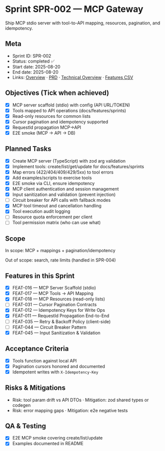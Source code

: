 # Sprint SPR-002 — MCP Gateway

Ship MCP stdio server with tool-to-API mapping, resources, pagination, and idempotency.

## Meta
- Sprint ID: SPR-002
- Status: completed ✅
- Start date: 2025-08-20
- End date: 2025-08-20
- Links: [Overview](./overview.md) · [PRD](../../planning/prd.md) · [Technical Overview](../../planning/technical-overview.md) · [Features CSV](../features.csv)

## Objectives (Tick when achieved)
- [x] MCP server scaffold (stdio) with config (API URL/TOKEN)
- [x] Tools mapped to API operations (docs/features/sprints)
- [x] Read-only resources for common lists
- [x] Cursor pagination and idempotency supported
- [x] RequestId propagation MCP→API
- [x] E2E smoke (MCP -> API -> DB)

## Planned Tasks
- [x] Create MCP server (TypeScript) with zod arg validation
- [x] Implement tools: create/list/get/update for docs/features/sprints
- [x] Map errors (422/404/409/429/5xx) to tool errors
- [x] Add examples/scripts to exercise tools
- [x] E2E smoke via CLI, ensure idempotency
- [x] MCP client authentication and session management
- [x] Input sanitization and validation (prevent injection)
- [ ] Circuit breaker for API calls with fallback modes
- [x] MCP tool timeout and cancellation handling
- [x] Tool execution audit logging
- [ ] Resource quota enforcement per client
- [ ] Tool permission matrix (who can use what)

## Scope
In scope: MCP + mappings + pagination/idempotency

Out of scope: search, rate limits (handled in SPR-004)

## Features in this Sprint
- [x] FEAT-016 — MCP Server Scaffold (stdio)
- [x] FEAT-017 — MCP Tools → API Mapping
- [x] FEAT-018 — MCP Resources (read-only lists)
- [ ] FEAT-031 — Cursor Pagination Contracts
- [x] FEAT-012 — Idempotency Keys for Write Ops
- [x] FEAT-011 — RequestId Propagation End-to-End
- [ ] FEAT-035 — Retry & Backoff Policy (client-side)
- [ ] FEAT-044 — Circuit Breaker Pattern
- [x] FEAT-045 — Input Sanitization & Validation

## Acceptance Criteria
- [x] Tools function against local API
- [x] Pagination cursors honored and documented
- [x] Idempotent writes with `X-Idempotency-Key`

## Risks & Mitigations
- Risk: tool param drift vs API DTOs · Mitigation: zod shared types or codegen
- Risk: error mapping gaps · Mitigation: e2e negative tests

## QA & Testing
- [x] E2E MCP smoke covering create/list/update
- [x] Examples documented in README
